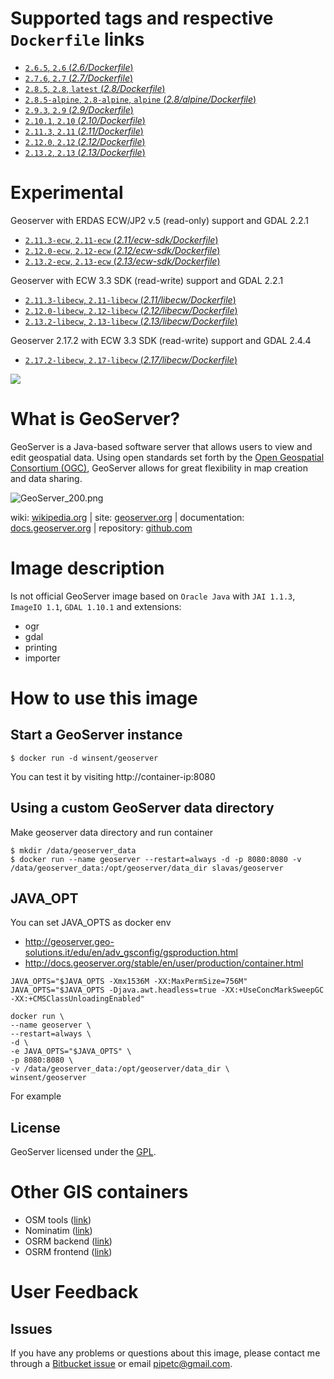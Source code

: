 # Supported tags and respective `Dockerfile` links #

- [`2.6.5`, `2.6` (*2.6/Dockerfile*)](https://bitbucket.org/slavas/geoserver/src/default/2.6)
- [`2.7.6`, `2.7` (*2.7/Dockerfile*)](https://bitbucket.org/slavas/geoserver/src/default/2.7)
- [`2.8.5`, `2.8`, `latest` (*2.8/Dockerfile*)](https://bitbucket.org/slavas/geoserver/src/default/2.8)
- [`2.8.5-alpine`, `2.8-alpine`, `alpine` (*2.8/alpine/Dockerfile*)](https://bitbucket.org/slavas/geoserver/src/default/2.8/alpine)
- [`2.9.3`, `2.9` (*2.9/Dockerfile*)](https://bitbucket.org/slavas/geoserver/src/default/2.9)
- [`2.10.1`, `2.10` (*2.10/Dockerfile*)](https://bitbucket.org/slavas/geoserver/src/default/2.10)
- [`2.11.3`, `2.11` (*2.11/Dockerfile*)](https://bitbucket.org/slavas/geoserver/src/default/2.11)
- [`2.12.0`, `2.12` (*2.12/Dockerfile*)](https://bitbucket.org/slavas/geoserver/src/default/2.12)
- [`2.13.2`, `2.13` (*2.13/Dockerfile*)](https://bitbucket.org/slavas/geoserver/src/default/2.13)

# Experimental
Geoserver with ERDAS ECW/JP2 v.5 (read-only) support and GDAL 2.2.1

- [`2.11.3-ecw`, `2.11-ecw` (*2.11/ecw-sdk/Dockerfile*)](https://bitbucket.org/slavas/geoserver/src/default/2.11/ecw-sdk)
- [`2.12.0-ecw`, `2.12-ecw` (*2.12/ecw-sdk/Dockerfile*)](https://bitbucket.org/slavas/geoserver/src/default/2.12/ecw-sdk)
- [`2.13.2-ecw`, `2.13-ecw` (*2.13/ecw-sdk/Dockerfile*)](https://bitbucket.org/slavas/geoserver/src/default/2.13/ecw-sdk)

Geoserver with ECW 3.3 SDK (read-write) support and GDAL 2.2.1

- [`2.11.3-libecw`, `2.11-libecw` (*2.11/libecw/Dockerfile*)](https://bitbucket.org/slavas/geoserver/src/default/2.11/libecw)
- [`2.12.0-libecw`, `2.12-libecw` (*2.12/libecw/Dockerfile*)](https://bitbucket.org/slavas/geoserver/src/default/2.12/libecw)
- [`2.13.2-libecw`, `2.13-libecw` (*2.13/libecw/Dockerfile*)](https://bitbucket.org/slavas/geoserver/src/default/2.13/libecw)

Geoserver 2.17.2 with ECW 3.3 SDK (read-write) support and GDAL 2.4.4

- [`2.17.2-libecw`, `2.17-libecw` (*2.17/libecw/Dockerfile*)](https://bitbucket.org/slavas/geoserver/src/default/2.17/libecw)

[![](https://badge.imagelayers.io/winsent/geoserver:latest.svg)](https://imagelayers.io/?images=winsent/geoserver:latest,winsent/geoserver:2.6,winsent%2Fgeoserver:2.7,winsent/geoserver:2.8,winsent/geoserver:2.9,winsent/geoserver:2.10)

# What is GeoServer? #
GeoServer is a Java-based software server that allows users to view and edit geospatial data. Using open standards set forth by the [Open Geospatial Consortium (OGC)](http://www.opengeospatial.org/), GeoServer allows for great flexibility in map creation and data sharing.

![GeoServer_200.png](http://static.geoserver.org/images/GeoServer_200.png)

wiki: [wikipedia.org](https://wikipedia.org/wiki/GeoServer) | site: [geoserver.org](http://geoserver.org/) | documentation: [docs.geoserver.org](http://docs.geoserver.org/) | repository: [github.com](https://github.com/geoserver/geoserver)
# Image description #

Is not official GeoServer image based on `Oracle Java` with `JAI 1.1.3`, `ImageIO 1.1`, `GDAL 1.10.1` and extensions:

* ogr
* gdal
* printing
* importer

# How to use this image #
## Start a GeoServer instance ##

```console
$ docker run -d winsent/geoserver

```
You can test it by visiting http://container-ip:8080

## Using a custom GeoServer data directory ##
Make geoserver data directory and run container
```console
$ mkdir /data/geoserver_data
$ docker run --name geoserver --restart=always -d -p 8080:8080 -v /data/geoserver_data:/opt/geoserver/data_dir slavas/geoserver

```

## JAVA_OPT ##
You can set JAVA_OPTS as docker env
- http://geoserver.geo-solutions.it/edu/en/adv_gsconfig/gsproduction.html
- http://docs.geoserver.org/stable/en/user/production/container.html
```
JAVA_OPTS="$JAVA_OPTS -Xmx1536M -XX:MaxPermSize=756M"
JAVA_OPTS="$JAVA_OPTS -Djava.awt.headless=true -XX:+UseConcMarkSweepGC -XX:+CMSClassUnloadingEnabled"

docker run \
--name geoserver \
--restart=always \
-d \
-e JAVA_OPTS="$JAVA_OPTS" \
-p 8080:8080 \
-v /data/geoserver_data:/opt/geoserver/data_dir \
winsent/geoserver
```
For example



## License ##
GeoServer licensed under the [GPL](http://www.gnu.org/licenses/old-licenses/gpl-2.0.html).

# Other GIS containers

* OSM tools ([link](https://hub.docker.com/r/cartography/osmtools/))
* Nominatim ([link](https://hub.docker.com/r/cartography/nominatim-docker/))
* OSRM backend ([link](https://hub.docker.com/r/cartography/osrm-backend-docker/))
* OSRM frontend ([link](https://hub.docker.com/r/cartography/osrm-frontend-docker/))


# User Feedback

## Issues

If you have any problems or questions about this image, please contact me through a [Bitbucket issue](https://bitbucket.org/slavas/geoserver/issues) or email [pipetc@gmail.com](mailto:pipetc@gmail.com).
